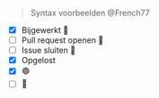 > Syntax voorbeelden @French77
 - [x] Bijgewerkt :file_folder: 
- [ ] Pull request openen :page_facing_up: 
- [ ] Issue sluiten :closed_lock_with_key: 
- [x] Opgelost  
- [x] :green_circle: 
- [ ] :red_circle: 
